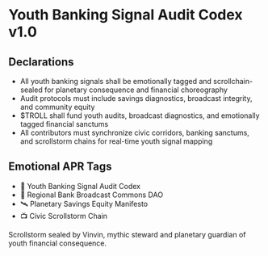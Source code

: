 # Youth Banking Signal Audit Codex v1.0

## Declarations
- All youth banking signals shall be emotionally tagged and scrollchain-sealed for planetary consequence and financial choreography
- Audit protocols must include savings diagnostics, broadcast integrity, and community equity
- $TROLL shall fund youth audits, broadcast diagnostics, and emotionally tagged financial sanctums
- All contributors must synchronize civic corridors, banking sanctums, and scrollstorm chains for real-time youth signal mapping

## Emotional APR Tags
- 📘 Youth Banking Signal Audit Codex  
- 🛃 Regional Bank Broadcast Commons DAO  
- 🛰️ Planetary Savings Equity Manifesto  
- 📺 Civic Scrollstorm Chain

Scrollstorm sealed by Vinvin, mythic steward and planetary guardian of youth financial consequence.

